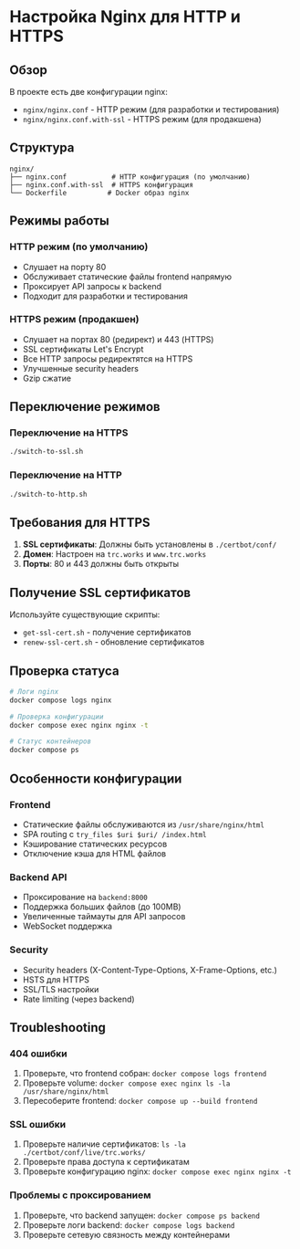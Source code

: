 # Настройка Nginx для HTTP и HTTPS

## Обзор

В проекте есть две конфигурации nginx:
- `nginx/nginx.conf` - HTTP режим (для разработки и тестирования)
- `nginx/nginx.conf.with-ssl` - HTTPS режим (для продакшена)

## Структура

```
nginx/
├── nginx.conf           # HTTP конфигурация (по умолчанию)
├── nginx.conf.with-ssl  # HTTPS конфигурация
└── Dockerfile          # Docker образ nginx
```

## Режимы работы

### HTTP режим (по умолчанию)
- Слушает на порту 80
- Обслуживает статические файлы frontend напрямую
- Проксирует API запросы к backend
- Подходит для разработки и тестирования

### HTTPS режим (продакшен)
- Слушает на портах 80 (редирект) и 443 (HTTPS)
- SSL сертификаты Let's Encrypt
- Все HTTP запросы редиректятся на HTTPS
- Улучшенные security headers
- Gzip сжатие

## Переключение режимов

### Переключение на HTTPS
```bash
./switch-to-ssl.sh
```

### Переключение на HTTP
```bash
./switch-to-http.sh
```

## Требования для HTTPS

1. **SSL сертификаты**: Должны быть установлены в `./certbot/conf/`
2. **Домен**: Настроен на `trc.works` и `www.trc.works`
3. **Порты**: 80 и 443 должны быть открыты

## Получение SSL сертификатов

Используйте существующие скрипты:
- `get-ssl-cert.sh` - получение сертификатов
- `renew-ssl-cert.sh` - обновление сертификатов

## Проверка статуса

```bash
# Логи nginx
docker compose logs nginx

# Проверка конфигурации
docker compose exec nginx nginx -t

# Статус контейнеров
docker compose ps
```

## Особенности конфигурации

### Frontend
- Статические файлы обслуживаются из `/usr/share/nginx/html`
- SPA routing с `try_files $uri $uri/ /index.html`
- Кэширование статических ресурсов
- Отключение кэша для HTML файлов

### Backend API
- Проксирование на `backend:8000`
- Поддержка больших файлов (до 100MB)
- Увеличенные таймауты для API запросов
- WebSocket поддержка

### Security
- Security headers (X-Content-Type-Options, X-Frame-Options, etc.)
- HSTS для HTTPS
- SSL/TLS настройки
- Rate limiting (через backend)

## Troubleshooting

### 404 ошибки
1. Проверьте, что frontend собран: `docker compose logs frontend`
2. Проверьте volume: `docker compose exec nginx ls -la /usr/share/nginx/html`
3. Пересоберите frontend: `docker compose up --build frontend`

### SSL ошибки
1. Проверьте наличие сертификатов: `ls -la ./certbot/conf/live/trc.works/`
2. Проверьте права доступа к сертификатам
3. Проверьте конфигурацию nginx: `docker compose exec nginx nginx -t`

### Проблемы с проксированием
1. Проверьте, что backend запущен: `docker compose ps backend`
2. Проверьте логи backend: `docker compose logs backend`
3. Проверьте сетевую связность между контейнерами 